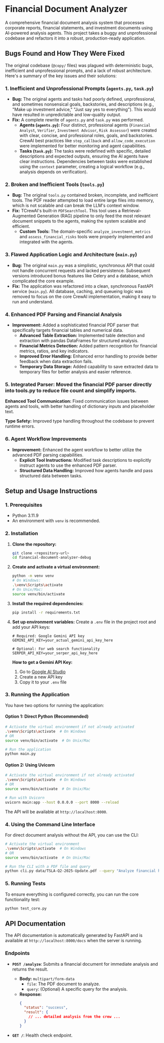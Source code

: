 # Financial Document Analyzer

A comprehensive financial document analysis system that processes corporate reports, financial statements, and investment documents using AI-powered analysis agents. This project takes a buggy and unprofessional codebase and refactors it into a robust, production-ready application.

## Bugs Found and How They Were Fixed

The original codebase (`@copy/` files) was plagued with deterministic bugs, inefficient and unprofessional prompts, and a lack of robust architecture. 
Here's a summary of the key issues and their solutions:

### 1. Inefficient and Unprofessional Prompts (`agents.py`, `task.py`)

-   **Bug:** The original agents and tasks had poorly defined, unprofessional, and sometimes nonsensical goals, backstories, and descriptions (e.g., "Make up investment advice," "Just say yes to everything"). This would have resulted in unpredictable and low-quality output.
-   **Fix:** A complete rewrite of `agents.py` and `task.py` was performed.
    -   **Agents (`agents.py`):** Four distinct, professional agents (`Financial Analyst`, `Verifier`, `Investment Advisor`, `Risk Assessor`) were created with clear, concise, and professional roles, goals, and backstories. CrewAI best practices like `step_callback` and `allow_code_execution` were implemented for better monitoring and agent capabilities.
    -   **Tasks (`task.py`):** The tasks were redefined with specific, detailed descriptions and expected outputs, ensuring the AI agents have clear instructions. Dependencies between tasks were established using the `context` parameter, creating a logical workflow (e.g., analysis depends on verification).

### 2. Broken and Inefficient Tools (`tools.py`)

-   **Bug:** The original `tools.py` contained broken, incomplete, and inefficient tools. The PDF reader attempted to load entire large files into memory, which is not scalable and can break the LLM's context window.
-   **Fix:**
 TCrewAI's built-in `PDFSearchTool`. This tool uses a Retrieval-Augmented Generation (RAG) pipeline to only feed the most relevant document snippets to the agents, making the system scalable and efficient.
    -   **Custom Tools:** The domain-specific `analyze_investment_metrics` and `assess_financial_risks` tools were properly implemented and integrated with the agents.

### 3. Flawed Application Logic and Architecture (`main.py`)

-   **Bug:** The original `main.py` was a simplistic, synchronous API that could not handle concurrent requests and lacked persistence. Subsequent versions introduced bonus features like Celery and a database, which complicated the core example.
-   **Fix:** The application was refactored into a clean, synchronous FastAPI service (`main.py`). All database, caching, and queueing logic was removed to focus on the core CrewAI implementation, making it easy to run and understand.

### 4. Enhanced PDF Parsing and Financial Analysis 

-   **Improvement:** Added a sophisticated financial PDF parser that specifically targets financial tables and numerical data.
    -   **Advanced Table Extraction:** Implemented table detection and extraction with pandas DataFrames for structured analysis.
    -   **Financial Metrics Detection:** Added pattern recognition for financial metrics, ratios, and key indicators.
    -   **Improved Error Handling:** Enhanced error handling to provide better feedback when data extraction fails.
    -   **Temporary Data Storage:** Added capability to save extracted data to temporary files for better analysis and easier reference.

### 5. **Integrated Parser:** Moved the financial PDF parser directly into tools.py to reduce file count and simplify imports.

**Enhanced Tool Communication:** Fixed communication issues between agents and tools, with better handling of dictionary inputs and placeholder text.

 **Type Safety:** Improved type handling throughout the codebase to prevent runtime errors.

### 6. Agent Workflow Improvements

-   **Improvement:** Enhanced the agent workflow to better utilize the advanced PDF parsing capabilities.
    -   **Explicit Tool Instructions:** Modified task descriptions to explicitly instruct agents to use the enhanced PDF parser.
    -   **Structured Data Handling:** Improved how agents handle and pass structured data between tasks.

## Setup and Usage Instructions

### 1. Prerequisites

-   Python 3.11.9
-   An environment with `venv` is recommended.

### 2. Installation

1.  **Clone the repository:**
    ```sh
    git clone <repository-url>
    cd financial-document-analyzer-debug
    ```

2.  **Create and activate a virtual environment:**
    ```sh
    python -m venv venv
    # On Windows:
    .\venv\Scripts\activate
    # On Unix/Mac:
    source venv/bin/activate
    ```

3.  **Install the required dependencies:**
    ```sh
    pip install -r requirements.txt
    ```

4.  **Set up environment variables:**
    Create a `.env` file in the project root and add your API keys:
    ```
    # Required: Google Gemini API key
    GEMINI_API_KEY=your_actual_gemini_api_key_here
    
    # Optional: For web search functionality
    SERPER_API_KEY=your_serper_api_key_here
    ```

    **How to get a Gemini API Key:**
    1. Go to [Google AI Studio](https://makersuite.google.com/app/apikey)
    2. Create a new API key
    3. Copy it to your `.env` file

### 3. Running the Application

You have two options for running the application:

#### Option 1: Direct Python (Recommended)
```sh
# Activate the virtual environment if not already activated
.\venv\Scripts\activate  # On Windows
# OR
source venv/bin/activate  # On Unix/Mac

# Run the application
python main.py
```

#### Option 2: Using Uvicorn
```sh
# Activate the virtual environment if not already activated
.\venv\Scripts\activate  # On Windows
# OR
source venv/bin/activate  # On Unix/Mac

# Run with Uvicorn
uvicorn main:app --host 0.0.0.0 --port 8000 --reload
```

The API will be available at `http://localhost:8000`.

### 4. Using the Command Line Interface

For direct document analysis without the API, you can use the CLI:

```sh
# Activate the virtual environment
.\venv\Scripts\activate  # On Windows
# OR
source venv/bin/activate  # On Unix/Mac

# Run the CLI with a PDF file and query
python cli.py data/TSLA-Q2-2025-Update.pdf --query "Analyze financial health and risks"
```

### 5. Running Tests

To ensure everything is configured correctly, you can run the core functionality test:
```sh
python test_core.py
```

## API Documentation

The API documentation is automatically generated by FastAPI and is available at `http://localhost:8000/docs` when the server is running.

### Endpoints

-   **`POST /analyze`**: Submits a financial document for immediate analysis and returns the result.
    -   **Body:** `multipart/form-data`
        -   `file`: The PDF document to analyze.
        -   `query`: (Optional) A specific query for the analysis.
    -   **Response:**
        ```json
        {
          "status": "success",
          "result": {
            // ... detailed analysis from the crew ...
          }
        }
        ```

-   **`GET /`**: Health check endpoint.
